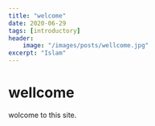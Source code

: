 ```yaml
---
title: "welcome"
date: 2020-06-29
tags: [introductory]
header:
    image: "/images/posts/wellcome.jpg"
excerpt: "Islam"
--- 
```


# wellcome
wolcome to this site. 